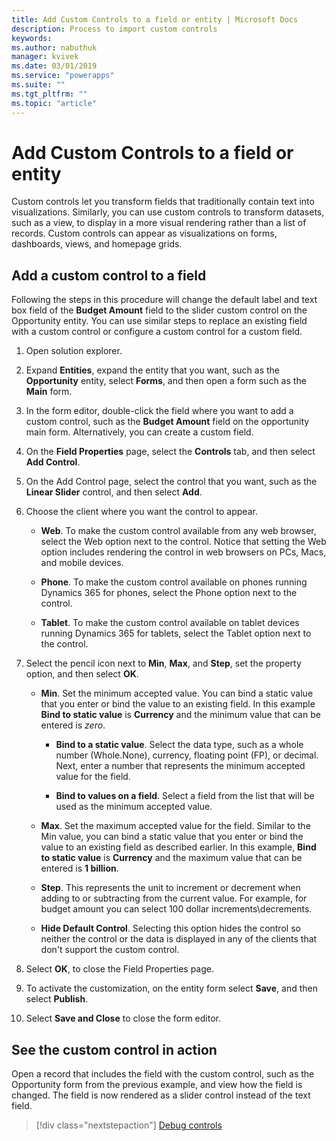 ```yaml
---
title: Add Custom Controls to a field or entity | Microsoft Docs
description: Process to import custom controls
keywords:
ms.author: nabuthuk
manager: kvivek
ms.date: 03/01/2019
ms.service: "powerapps"
ms.suite: ""
ms.tgt_pltfrm: ""
ms.topic: "article"
---
```


# Add Custom Controls to a field or entity

Custom controls let you transform fields that traditionally contain text into visualizations. Similarly, you can use custom controls to transform datasets, such as a view, to display in a more visual rendering rather than a list of records. Custom controls can appear as visualizations on forms, dashboards, views, and homepage grids. 

## Add a custom control to a field

Following the steps in this procedure will change the default label and text box field of the **Budget Amount** field to the slider custom control on the Opportunity entity. You can use similar steps to replace an existing field with a custom control or configure a custom control for a custom field.

1. Open solution explorer.

2. Expand **Entities**, expand the entity that you want, such as the **Opportunity** entity, select **Forms**, and then open a form such as the **Main** form.

3. In the form editor, double-click the field where you want to add a custom control, such as the **Budget Amount** field on the opportunity main form. Alternatively, you can create a custom field.

4. On the **Field Properties** page, select the **Controls** tab, and then select **Add Control**.

5. On the Add Control page, select the control that you want, such as the **Linear Slider** control, and then select **Add**.

6. Choose the client where you want the control to appear.

   - **Web**. To make the custom control available from any web browser, select the Web option next to the control. Notice that setting the Web option includes rendering the control in web browsers on PCs, Macs, and mobile devices.

   - **Phone**. To make the custom control available on phones running Dynamics 365 for phones, select the Phone option next to the control.

   - **Tablet**. To make the custom control available on tablet devices running Dynamics 365 for tablets, select the Tablet option next to the control.
7. Select the pencil icon next to **Min**, **Max**, and **Step**, set the property option, and then select **OK**.  
  
   - **Min**. Set the minimum accepted value. You can bind a static value that you enter or bind the value to an existing field. In this example **Bind to static value** is **Currency** and the minimum value that can be entered is *zero*.  
  
       - **Bind to a static value**. Select the data type, such as a whole number (Whole.None), currency, floating point (FP), or decimal. Next, enter a number that represents the minimum accepted value for the field.  
  
       - **Bind to values on a field**. Select a field from the list that will be used as the minimum accepted value.  
  
   - **Max**. Set the maximum accepted value for the field. Similar to the Min value, you can bind a static value that you enter or bind the value to an existing field as described earlier. In this example, **Bind to static value** is **Currency** and the maximum value that can be entered is **1 billion**.  
  
   - **Step**. This represents the unit to increment or decrement when adding to or subtracting from  the current value. For example, for budget amount you can select 100 dollar increments\decrements.  
  
   - **Hide Default Control**. Selecting this option hides the control so neither the control or the data is displayed in any of the clients that don't support the custom control.   
  
8. Select **OK**, to close the Field Properties page.  
  
9. To activate the customization, on the entity form select **Save**, and then select **Publish**.  
  
10. Select **Save and Close** to close the form editor.  
  
## See the custom control in action  

 Open a record that includes the field with the custom control, such as the Opportunity form from the previous example, and view how the field is changed. The field is now rendered as a slider control instead of the text field.  
 
> [!div class="nextstepaction"]
> [Debug controls](debugging-custom-controls.md)
